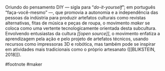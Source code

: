 Oriundo do pensamento DIY — sigla para “_do-it-yourself_”; em português “faça-você-mesmo” —, que promovia a autonomia e a independência das pessoas da indústria para produzir artefatos culturais como revistas alternativas, fitas de música e peças de roupa, o movimento _maker_ se coloca como uma vertente tecnologicamente orientada desta subcultura. Envolvendo entusiastas da cultura _[[open source]]_, o movimento enfatiza a aprendizagem pela ação e pelo projeto de artefatos técnicos, usando recursos como impressoras 3D e robótica, mas também pode se inspirar em atividades mais tradicionais como o próprio artesanato ([[BLIKSTEIN, 2018]]).

#footnote #maker 